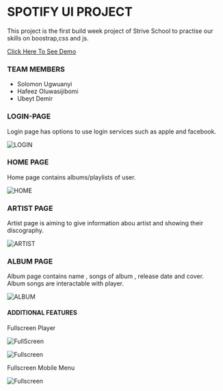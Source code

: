 # SPOTIFY UI PROJECT

This project is the first build week project of Strive School to practise our skills on boostrap,css and js.

[Click Here To See Demo](https://spotify.imfast.io/)

### TEAM MEMBERS

- Solomon Ugwuanyi
- Hafeez Oluwasijibomi
- Ubeyt Demir

### LOGIN-PAGE

Login page has options to use login services such as apple and facebook.

![LOGIN](./screenshots/login.PNG)

### HOME PAGE

Home page contains albums/playlists of user.

![HOME](./screenshots/home.PNG)

### ARTIST PAGE

Artist page is aiming to give information abou artist and showing their discography.

![ARTIST](./screenshots/artist-details.page.PNG)

### ALBUM PAGE

Album page contains name , songs of album , release date and cover.
Album songs are interactable with player.

![ALBUM](./screenshots/album-details.PNG)

#### ADDITIONAL FEATURES

Fullscreen Player

![FullScreen](./screenshots/fs-player.PNG)

![Fullscreen](./screenshots/mobile-fs.PNG)

Fullscreen Mobile Menu

![Fullscreen](./screenshots/mobile-menu.PNG)
